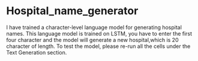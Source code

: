 # Hospital_name_generator

I have trained a character-level language model for generating hospital names. This language model is trained on LSTM,
you have to enter the first four character and the model will generate a new hospital,which is 20 character of length.
To test the model, please re-run all the cells under the Text Generation section.
